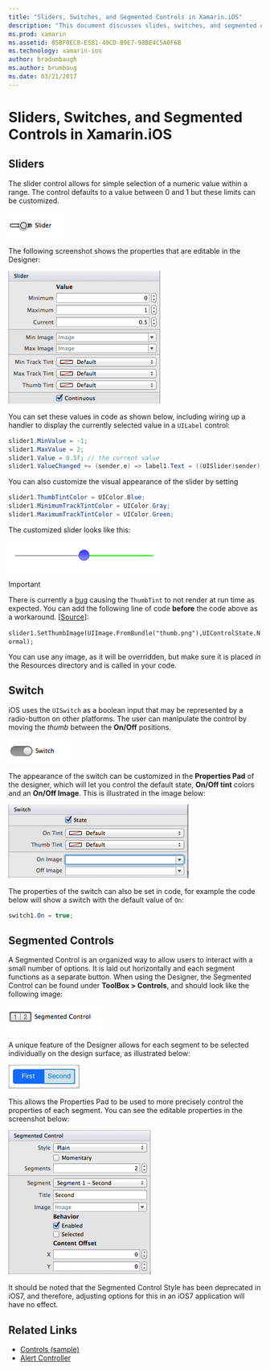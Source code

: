 ```yaml
---
title: "Sliders, Switches, and Segmented Controls in Xamarin.iOS"
description: "This document discusses slides, switches, and segmented controls in Xamarin.iOS, describing how to work with them both programmatically and in the iOS Designer."
ms.prod: xamarin
ms.assetid: 85BF0EC8-E581-49CD-B9E7-98BE4C5A0F6B
ms.technology: xamarin-ios
author: bradumbaugh
ms.author: brumbaug
ms.date: 03/21/2017
---
```


# Sliders, Switches, and Segmented Controls in Xamarin.iOS

<a name="Sliders" />

## Sliders

The slider control allows for simple selection of a numeric value within a range. The control defaults to a value between 
0 and 1 but these limits can be customized.

 [![](slider-switch-segmented-controls-images/image25a.png "Slider")](slider-switch-segmented-controls-images/image25a.png#lightbox)

The following screenshot shows the properties that are editable in the Designer:

 [![](slider-switch-segmented-controls-images/image26a.png "Slider Properties")](slider-switch-segmented-controls-images/image25a.png#lightbox)

You can set these values in code as shown below, including wiring up a handler to display the currently selected value 
in a `UILabel` control:

```csharp
slider1.MinValue = -1;
slider1.MaxValue = 2;
slider1.Value = 0.5f; // the current value
slider1.ValueChanged += (sender,e) => label1.Text = ((UISlider)sender).Value.ToString ();
```

You can also customize the visual appearance of the slider by setting

```csharp
slider1.ThumbTintColor = UIColor.Blue;
slider1.MinimumTrackTintColor = UIColor.Gray;
slider1.MaximumTrackTintColor = UIColor.Green;
```

The customized slider looks like this:

 [![](slider-switch-segmented-controls-images/image27a.png "Custom Slider")](slider-switch-segmented-controls-images/image28a.png#lightbox)

> [!IMPORTANT]
> There is currently a [bug](http://stackoverflow.com/a/19496179) causing the `ThumbTint` to not 
render at run time as expected. You can add the following line of code **before** the code above as a 
workaround. [[Source](http://stackoverflow.com/a/21396794)]:
>
> `slider1.SetThumbImage(UIImage.FromBundle("thumb.png"),UIControlState.Normal);`
> 
> You can use any image, as it will be overridden, but make sure it is placed _in_ the Resources directory and is called in your code.

<a name="Switch" />

## Switch

iOS uses the `UISwitch` as a boolean input that may be represented by a radio-button on other platforms. The user can 
manipulate the control by moving the *thumb* between the **On/Off** positions.

 [![](slider-switch-segmented-controls-images/image28a.png "Switch")](slider-switch-segmented-controls-images/image28a.png#lightbox)

The appearance of the switch can be customized in the **Properties Pad** of the designer, which 
will let you control the default state, **On/Off tint** colors and an **On/Off Image**. This is illustrated in the image below:

 [![](slider-switch-segmented-controls-images/image29a.png "Switch Properties")](slider-switch-segmented-controls-images/image29a.png#lightbox)

The properties of the switch can also be set in code, for example the code below will show a switch with the default 
value of `On`:

```csharp
switch1.On = true;
```

 <a name="Segmented_Controls" />


## Segmented Controls

A Segmented Control is an organized way to allow users to interact with a small number of options. It is laid out 
horizontally and each segment functions as a separate button. When using the Designer, the Segmented Control 
can be found under **ToolBox > Controls**, and should look like the following image:

 [![](slider-switch-segmented-controls-images/segmentedcontrol.png "Segmented Control")](slider-switch-segmented-controls-images/segmentedcontrol.png#lightbox)

A unique feature of the Designer allows for each segment to be selected individually on the design surface, as illustrated below:

 [![](slider-switch-segmented-controls-images/segmentedcontrolselection.png "Segmented Control")](slider-switch-segmented-controls-images/segmentedcontrolselection.png#lightbox)

This allows the Properties Pad to be used to more precisely control the properties of each segment. You can see the 
editable properties in the screenshot below:

 [![](slider-switch-segmented-controls-images/segmentedcontrolproperties.png "Segmented Control")](slider-switch-segmented-controls-images/segmentedcontrolproperties.png#lightbox)

It should be noted that the Segmented Control Style has been deprecated in iOS7, and therefore, adjusting options for this in an iOS7 application will have no effect.

## Related Links

- [Controls (sample)](https://developer.xamarin.com/samples/Controls/)
- [Alert Controller](https://github.com/xamarin/recipes/tree/master/Recipes/ios/standard_controls/alertcontroller)
